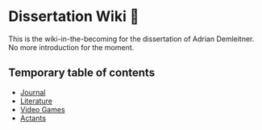 # Dissertation Wiki 👋
This is the wiki-in-the-becoming for the dissertation of Adrian Demleitner. No more introduction for the moment. 

## Temporary table of contents
- [Journal](notes/Journal.md)
- [Literature](notes/Literature.md)
- [Video Games](notes/Video%20Games.md)
- [Actants](notes/Actants.md)